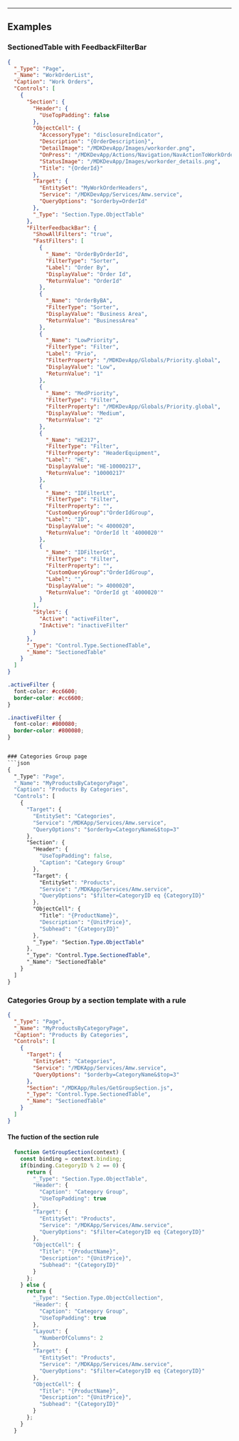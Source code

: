 
----
## Examples

### SectionedTable with FeedbackFilterBar
```json
{
  "_Type": "Page",
  "_Name": "WorkOrderList",
  "Caption": "Work Orders",
  "Controls": [
    {
      "Section": {
        "Header": {
          "UseTopPadding": false
        },
        "ObjectCell": {
          "AccessoryType": "disclosureIndicator",
          "Description": "{OrderDescription}",
          "DetailImage": "/MDKDevApp/Images/workorder.png",
          "OnPress": "/MDKDevApp/Actions/Navigation/NavActionToWorkOrderDetail.action",
          "StatusImage": "/MDKDevApp/Images/workorder_details.png",
          "Title": "{OrderId}"
        },
        "Target": {
          "EntitySet": "MyWorkOrderHeaders",
          "Service": "/MDKDevApp/Services/Amw.service",
          "QueryOptions": "$orderby=OrderId"
        },
        "_Type": "Section.Type.ObjectTable"
      },
      "FilterFeedbackBar": {
        "ShowAllFilters": "true",
        "FastFilters": [
          {  
            "_Name": "OrderByOrderId",
            "FilterType": "Sorter",
            "Label": "Order By",
            "DisplayValue": "Order Id",
            "ReturnValue": "OrderId"
          },
          {  
            "_Name": "OrderByBA",
            "FilterType": "Sorter",
            "DisplayValue": "Business Area",
            "ReturnValue": "BusinessArea"
          },
          {  
            "_Name": "LowPriority",
            "FilterType": "Filter",
            "Label": "Prio",
            "FilterProperty": "/MDKDevApp/Globals/Priority.global",
            "DisplayValue": "Low",
            "ReturnValue": "1"
          },
          {  
            "_Name": "MedPriority",
            "FilterType": "Filter",
            "FilterProperty": "/MDKDevApp/Globals/Priority.global",
            "DisplayValue": "Medium",
            "ReturnValue": "2"
          },
          {  
            "_Name": "HE217",
            "FilterType": "Filter",
            "FilterProperty": "HeaderEquipment",
            "Label": "HE",
            "DisplayValue": "HE-10000217",
            "ReturnValue": "10000217"
          },
          {  
            "_Name": "IDFilterLt",
            "FilterType": "Filter",
            "FilterProperty": "",
            "CustomQueryGroup":"OrderIdGroup",
            "Label": "ID",
            "DisplayValue": "< 4000020",
            "ReturnValue": "OrderId lt '4000020'"
          },
          {  
            "_Name": "IDFilterGt",
            "FilterType": "Filter",
            "FilterProperty": "",
            "CustomQueryGroup":"OrderIdGroup",
            "Label": "",
            "DisplayValue": "> 4000020",
            "ReturnValue": "OrderId gt '4000020'"
          }
        ],
        "Styles": {
          "Active": "activeFilter",
          "InActive": "inactiveFilter"
        }
      },
      "_Type": "Control.Type.SectionedTable",
      "_Name": "SectionedTable"
    }
  ]
}
```

```css
.activeFilter {
  font-color: #cc6600;
  border-color: #cc6600;
}

.inactiveFilter {
  font-color: #800080;
  border-color: #800080;
}


### Categories Group page
```json
{
  "_Type": "Page",
  "_Name": "MyProductsByCategoryPage",
  "Caption": "Products By Categories",
  "Controls": [
    {
      "Target": {
        "EntitySet": "Categories",
        "Service": "/MDKApp/Services/Amw.service",
        "QueryOptions": "$orderby=CategoryName&$top=3"
      },
      "Section": {
        "Header": {
          "UseTopPadding": false,
          "Caption": "Category Group"
        },
        "Target": {
          "EntitySet": "Products",
          "Service": "/MDKApp/Services/Amw.service",
          "QueryOptions": "$filter=CategoryID eq {CategoryID}"
        },
        "ObjectCell": {
          "Title": "{ProductName}",
          "Description": "{UnitPrice}",
          "Subhead": "{CategoryID}"
        },
        "_Type": "Section.Type.ObjectTable"
      },
      "_Type": "Control.Type.SectionedTable",
      "_Name": "SectionedTable"
    }
  ]
}
```

### Categories Group by a section template with a rule
```json
{
  "_Type": "Page",
  "_Name": "MyProductsByCategoryPage",
  "Caption": "Products By Categories",
  "Controls": [
    {
      "Target": {
        "EntitySet": "Categories",
        "Service": "/MDKApp/Services/Amw.service",
        "QueryOptions": "$orderby=CategoryName&$top=3"
      },
      "Section": "/MDKApp/Rules/GetGroupSection.js",
      "_Type": "Control.Type.SectionedTable",
      "_Name": "SectionedTable"
    }
  ]
}
```

#### The fuction of the section rule
```js
  function GetGroupSection(context) {
    const binding = context.binding;
    if(binding.CategoryID % 2 == 0) {
      return {
        "_Type": "Section.Type.ObjectTable",
        "Header": {
          "Caption": "Category Group",
          "UseTopPadding": true
        },
        "Target": {
          "EntitySet": "Products",
          "Service": "/MDKApp/Services/Amw.service",
          "QueryOptions": "$filter=CategoryID eq {CategoryID}"
        },
        "ObjectCell": {
          "Title": "{ProductName}",
          "Description": "{UnitPrice}",
          "Subhead": "{CategoryID}"
        }
      };
    } else {
      return {
        "_Type": "Section.Type.ObjectCollection",
        "Header": {
          "Caption": "Category Group",
          "UseTopPadding": true
        },
        "Layout": {
          "NumberOfColumns": 2
        },
        "Target": {
          "EntitySet": "Products",
          "Service": "/MDKApp/Services/Amw.service",
          "QueryOptions": "$filter=CategoryID eq {CategoryID}"
        },
        "ObjectCell": {
          "Title": "{ProductName}",
          "Description": "{UnitPrice}",
          "Subhead": "{CategoryID}"
        }
      };
    }
  } 
```